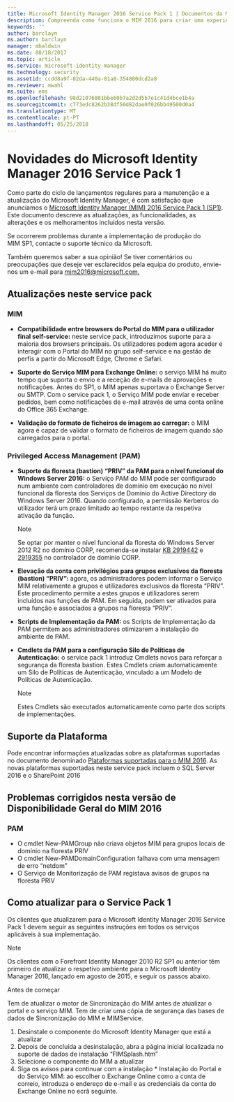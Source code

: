 ```yaml
---
title: Microsoft Identity Manager 2016 Service Pack 1 | Documentos da Microsoft
description: Compreenda como funciona o MIM 2016 para criar uma experiência de gestão de identidades mais segura e conveniente na nuvem e no local.
keywords: ''
author: barclayn
ms.author: barclayn
manager: mbaldwin
ms.date: 08/18/2017
ms.topic: article
ms.service: microsoft-identity-manager
ms.technology: security
ms.assetid: ccdd8a9f-02da-440a-81a8-354800dcd2a8
ms.reviewer: mwahl
ms.suite: ems
ms.openlocfilehash: 98d21076801bbe60b7a2d2d5b7e1c41d4bce1b4a
ms.sourcegitcommit: c773edc8262b38df50d82dae0f026bb49500d0a4
ms.translationtype: MT
ms.contentlocale: pt-PT
ms.lasthandoff: 05/25/2018
---
```

# <a name="whats-new-for-microsoft-identity-manager-2016-service-pack-1"></a>Novidades do Microsoft Identity Manager 2016 Service Pack 1 #

Como parte do ciclo de lançamentos regulares para a manutenção e a atualização do Microsoft Identity Manager, é com satisfação que anunciamos o [Microsoft Identity Manager (MIM) 2016 Service Pack 1 (SP1)](https://msdn.microsoft.com/subscriptions/downloads/?fileid=70212#searchTerm=&Languages=en&PageSize=10&PageIndex=0&FileId=70212). Este documento descreve as atualizações, as funcionalidades, as alterações e os melhoramentos incluídos nesta versão.

Se ocorrerem problemas durante a implementação de produção do MIM SP1, contacte o suporte técnico da Microsoft.

Também queremos saber a sua opinião! Se tiver comentários ou preocupações que deseje ver esclarecidos pela equipa do produto, envie-nos um e-mail para [mim2016@microsoft.com.](mailto:mim2016@microsoft.com)



## <a name="updates-in-this-service-pack"></a>Atualizações neste service pack #

### <a name="mim"></a>MIM

- **Compatibilidade entre browsers do Portal do MIM para o utilizador final self-service:** neste service pack, introduzimos suporte para a maioria dos browsers principais. Os utilizadores podem agora aceder e interagir com o Portal do MIM no grupo self-service e na gestão de perfis a partir do Microsoft Edge, Chrome e Safari.

- **Suporte do Serviço MIM para Exchange Online:** o serviço MIM há muito tempo que suporta o envio e a receção de e-mails de aprovações e notificações. Antes do SP1, o MIM apenas suportava o Exchange Server ou SMTP. Com o service pack 1, o Serviço MIM pode enviar e receber pedidos, bem como notificações de e-mail através de uma conta online do Office 365 Exchange.

- **Validação do formato de ficheiros de imagem ao carregar:** o MIM agora é capaz de validar o formato de ficheiros de imagem quando são carregados para o portal.

### <a name="privileged-access-managementpam"></a>Privileged Access Management (PAM)

- **Suporte da floresta (bastion) “PRIV” da PAM para o nível funcional do Windows Server 2016:** o Serviço PAM do MIM pode ser configurado num ambiente com controladores de domínio em execução no nível funcional da floresta dos Serviços de Domínio do Active Directory do Windows Server 2016. Quando configurado, a permissão Kerberos do utilizador terá um prazo limitado ao tempo restante da respetiva ativação da função.

    >[!Note]
    Se optar por manter o nível funcional da floresta do Windows Server 2012 R2 no domínio CORP, recomenda-se instalar [KB 2919442](https://support.microsoft.com/en-us/kb/2919442) e [ 2919355](https://support.microsoft.com/en-us/kb/2919355) no controlador de domínio CORP.

- **Elevação da conta com privilégios para grupos exclusivos da floresta (bastion) “PRIV”:** agora, os administradores podem informar o Serviço MIM relativamente a grupos e utilizadores exclusivos da floresta “PRIV”. Este procedimento permite a estes grupos e utilizadores serem incluídos nas funções de PAM.  Em seguida, podem ser ativados para uma função e associados a grupos na floresta “PRIV”.

- **Scripts de Implementação da PAM:** os Scripts de Implementação da PAM permitem aos administradores otimizarem a instalação do ambiente de PAM.

- **Cmdlets da PAM para a configuração Silo de Políticas de Autenticação:** o service pack 1 introduz Cmdlets novos para reforçar a segurança da floresta bastion. Estes Cmdlets criam automaticamente um Silo de Políticas de Autenticação, vinculado a um Modelo de Políticas de Autenticação.

    >[!Note]
    Estes Cmdlets são executados automaticamente como parte dos scripts de implementações.


## <a name="platform-support"></a>Suporte da Plataforma
Pode encontrar informações atualizadas sobre as plataformas suportadas no documento denominado [Plataformas suportadas para o MIM 2016](microsoft-identity-manager-2016-supported-platforms.md).  As novas plataformas suportadas neste service pack incluem o SQL Server 2016 e o SharePoint 2016

## <a name="issues-fixed-in-this-release-from-mim-2016-general-availability"></a>Problemas corrigidos nesta versão de Disponibilidade Geral do MIM 2016

### <a name="pam"></a>PAM
- O cmdlet New-PAMGroup não criava objetos MIM para grupos locais de domínio na floresta PRIV
- O cmdlet New-PAMDomainConfiguration falhava com uma mensagem de erro “netdom”
- O Serviço de Monitorização de PAM registava avisos de grupos na floresta PRIV

## <a name="how-to-upgrade-to-service-pack-1"></a>Como atualizar para o Service Pack 1

Os clientes que atualizarem para o Microsoft Identity Manager 2016 Service Pack 1 devem seguir as seguintes instruções em todos os serviços aplicáveis à sua implementação.

>[!Note]
>Os clientes com o Forefront Identity Manager 2010 R2 SP1 ou anterior têm primeiro de atualizar o respetivo ambiente para o Microsoft Identity Manager 2016, lançado em agosto de 2015, e seguir os passos abaixo.

Antes de começar

Tem de atualizar o motor de Sincronização do MIM antes de atualizar o portal e o serviço MIM.
Tem de criar uma cópia de segurança das bases de dados de Sincronização do MIM e MIMService.

  1. Desinstale o componente do Microsoft Identity Manager que está a atualizar
  2. Depois de concluída a desinstalação, abra a página inicial localizada no suporte de dados de instalação “FIMSplash.htm”
  3. Selecione o componente do MIM a atualizar
  4. Siga os avisos para continuar com a instalação
    * Instalação do Portal e do Serviço MIM: ao escolher o Exchange Online como a conta de correio, introduza o endereço de e-mail e as credenciais da conta do Exchange Online no ecrã seguinte.
